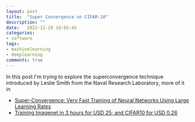```yaml
---
layout: post
title:  "Super Convergence on CIFAR-10"
description: ""
date:   2022-12-29 10:05:45
categories:
- software
tags:
- machinelearning
- deeplearning
comments: true
---
```


In this post I'm trying to explore the superconvergence technique introduced by Leslie Smith from the Naval Research Laboratory, more of it in 
- [Super-Convergence: Very Fast Training of Neural Networks Using Large Learning Rates](https://arxiv.org/abs/1708.07120)
- [Training Imagenet in 3 hours for USD 25; and CIFAR10 for USD 0.26](https://www.fast.ai/posts/2018-04-30-dawnbench-fastai.html)
